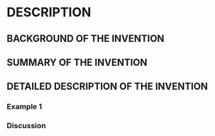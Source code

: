 # DESCRIPTION

## BACKGROUND OF THE INVENTION

## SUMMARY OF THE INVENTION

## DETAILED DESCRIPTION OF THE INVENTION

### Example 1

### Discussion

